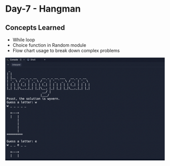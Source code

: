 # Day-7 - Hangman 

## Concepts Learned
- While loop
- Choice function in Random module
- Flow chart usage to break down complex problems


![Alt text](https://github.com/urvivipani/100-Days-of-Python-Programming/blob/main/Day-7-Hangman/Hangman%20Output.png)


